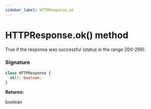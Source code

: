 ```yaml
---
sidebar_label: HTTPResponse.ok
---
```


# HTTPResponse.ok() method

True if the response was successful (status in the range 200-299).

### Signature

```typescript
class HTTPResponse {
  ok(): boolean;
}
```

**Returns:**

boolean
